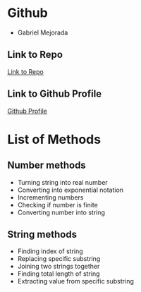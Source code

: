 # Github
- Gabriel Mejorada

## Link to Repo
[Link to Repo](https://github.com/OctoDev8/morning-lab)

## Link to Github Profile
[Github Profile](https://github.com/OctoDev8)

# List of Methods

## Number methods

- Turning string into real number
- Converting into exponential notation
- Incrementing numbers
- Checking if number is finite
- Converting number into string

## String methods

- Finding index of string
- Replacing specific substring
- Joining two strings together
- Finding total length of string
- Extracting value from specific substring